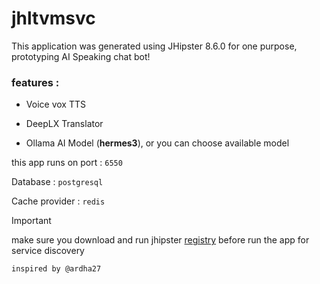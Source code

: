 # jhltvmsvc

This application was generated using JHipster 8.6.0 for one purpose, prototyping AI Speaking chat bot!

### features :

- Voice vox TTS

- DeepLX Translator

- Ollama AI Model (**hermes3**), or you can choose available model

this app runs on port : `6550`

Database : `postgresql`

Cache provider : `redis`

> [!IMPORTANT]
> make sure you download and run jhipster [registry](https://github.com/jhipster/jhipster-registry) before run the app for service discovery

`inspired by @ardha27`
